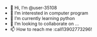 - 👋 Hi, I’m @user-35108
- 👀 I’m interested in computer program
- 🌱 I’m currently learning python
- 💞️ I’m looking to collaborate on ...
- 📫 How to reach me :call13902773296!

<!---
user-35108/user-35108 is a ✨ special ✨ repository because its `README.md` (this file) appears on your GitHub profile.
You can click the Preview link to take a look at your changes.
--->
